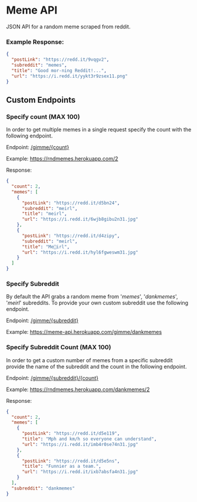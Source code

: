# Meme API

JSON API for a random meme scraped from reddit.

### Example Response:

```json
{
  "postLink": "https://redd.it/9vqgv2",
  "subreddit": "memes",
  "title": "Good mor-ning Reddit!...",
  "url": "https://i.redd.it/yykt3r9zsex11.png"
}
```

## Custom Endpoints

### Specify count (MAX 100)

In order to get multiple memes in a single request specify the count with the following endpoint.

Endpoint: [/gimme/{count}](https://rndmemes.herokuapp.com/2)

Example: https://rndmemes.herokuapp.com/2

Response:

```json
{
  "count": 2,
  "memes": [
    {
      "postLink": "https://redd.it/d5bn24",
      "subreddit": "meirl",
      "title": "meirl",
      "url": "https://i.redd.it/6wjb8gibu2n31.jpg"
    },
    {
      "postLink": "https://redd.it/d4zipy",
      "subreddit": "meirl",
      "title": "Me🚐irl",
      "url": "https://i.redd.it/hyl6fgweswm31.jpg"
    }
  ]
}
```

### Specify Subreddit

By default the API grabs a random meme from '_memes_', '_dankmemes_', '_meirl_' subreddits. To provide your own custom subreddit use the following endpoint.

Endpoint: [/gimme/{subreddit}](https://rndmemes.herokuapp.com/dankmemes)

Example: https://meme-api.herokuapp.com/gimme/dankmemes

### Specify Subreddit Count (MAX 100)

In order to get a custom number of memes from a specific subreddit provide the name of the subreddit and the count in the following endpoint.

Endpoint: [/gimme/{subreddit}/{count}](https://meme-api.herokuapp.com/gimme/dankmemes/2)

Example: https://rndmemes.herokuapp.com/dankmemes/2

Response:

```json
{
  "count": 2,
  "memes": [
    {
      "postLink": "https://redd.it/d5e119",
      "title": "Mph and km/h so everyone can understand",
      "url": "https://i.redd.it/imb4r0se74n31.jpg"
    },
    {
      "postLink": "https://redd.it/d5e5ns",
      "title": "Funnier as a team.",
      "url": "https://i.redd.it/ixb7absfa4n31.jpg"
    }
  ],
  "subreddit": "dankmemes"
}
```
